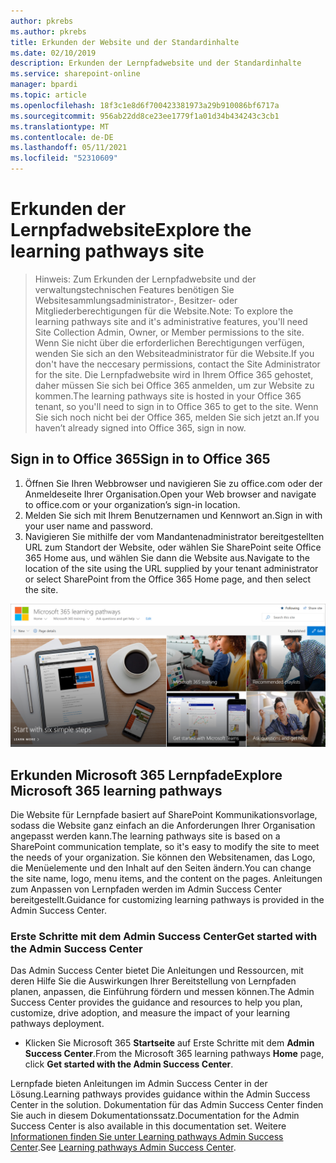 ```yaml
---
author: pkrebs
ms.author: pkrebs
title: Erkunden der Website und der Standardinhalte
ms.date: 02/10/2019
description: Erkunden der Lernpfadwebsite und der Standardinhalte
ms.service: sharepoint-online
manager: bpardi
ms.topic: article
ms.openlocfilehash: 18f3c1e8d6f700423381973a29b910086bf6717a
ms.sourcegitcommit: 956ab22dd8ce23ee1779f1a01d34b434243c3cb1
ms.translationtype: MT
ms.contentlocale: de-DE
ms.lasthandoff: 05/11/2021
ms.locfileid: "52310609"
---
```

# <a name="explore-the-learning-pathways-site"></a><span data-ttu-id="76db7-103">Erkunden der Lernpfadwebsite</span><span class="sxs-lookup"><span data-stu-id="76db7-103">Explore the learning pathways site</span></span>

> <span data-ttu-id="76db7-104">Hinweis: Zum Erkunden der Lernpfadwebsite und der verwaltungstechnischen Features benötigen Sie Websitesammlungsadministrator-, Besitzer- oder Mitgliederberechtigungen für die Website.</span><span class="sxs-lookup"><span data-stu-id="76db7-104">Note: To explore the learning pathways site and it's administrative features, you'll need Site Collection Admin, Owner, or Member permissions to the site.</span></span> <span data-ttu-id="76db7-105">Wenn Sie nicht über die erforderlichen Berechtigungen verfügen, wenden Sie sich an den Websiteadministrator für die Website.</span><span class="sxs-lookup"><span data-stu-id="76db7-105">If you don't have the neccesary permissions, contact the Site Administrator for the site.</span></span> <span data-ttu-id="76db7-106">Die Lernpfadwebsite wird in Ihrem Office 365 gehostet, daher müssen Sie sich bei Office 365 anmelden, um zur Website zu kommen.</span><span class="sxs-lookup"><span data-stu-id="76db7-106">The learning pathways site is hosted in your Office 365 tenant, so you'll need to sign in to Office 365 to get to the site.</span></span> <span data-ttu-id="76db7-107">Wenn Sie sich noch nicht bei der Office 365, melden Sie sich jetzt an.</span><span class="sxs-lookup"><span data-stu-id="76db7-107">If you haven’t already signed into Office 365, sign in now.</span></span> 

## <a name="sign-in-to-office-365"></a><span data-ttu-id="76db7-108">Sign in to Office 365</span><span class="sxs-lookup"><span data-stu-id="76db7-108">Sign in to Office 365</span></span> 

1.  <span data-ttu-id="76db7-109">Öffnen Sie Ihren Webbrowser und navigieren Sie zu office.com oder der Anmeldeseite Ihrer Organisation.</span><span class="sxs-lookup"><span data-stu-id="76db7-109">Open your Web browser and navigate to office.com or your organization’s sign-in location.</span></span> 
2.  <span data-ttu-id="76db7-110">Melden Sie sich mit Ihrem Benutzernamen und Kennwort an.</span><span class="sxs-lookup"><span data-stu-id="76db7-110">Sign in with your user name and password.</span></span>
3.  <span data-ttu-id="76db7-111">Navigieren Sie mithilfe der vom Mandantenadministrator bereitgestellten URL zum Standort der Website, oder wählen Sie SharePoint seite Office 365 Home aus, und wählen Sie dann die Website aus.</span><span class="sxs-lookup"><span data-stu-id="76db7-111">Navigate to the location of the site using the URL supplied by your tenant administrator or select SharePoint from the Office 365 Home page, and then select the site.</span></span> 

![cg-exploresite.png](media/cg-introducing.png)

## <a name="explore-microsoft-365-learning-pathways"></a><span data-ttu-id="76db7-113">Erkunden Microsoft 365 Lernpfade</span><span class="sxs-lookup"><span data-stu-id="76db7-113">Explore Microsoft 365 learning pathways</span></span>

<span data-ttu-id="76db7-114">Die Website für Lernpfade basiert auf SharePoint Kommunikationsvorlage, sodass die Website ganz einfach an die Anforderungen Ihrer Organisation angepasst werden kann.</span><span class="sxs-lookup"><span data-stu-id="76db7-114">The learning pathways site is based on a SharePoint communication template, so it's easy to modify the site to meet the needs of your organization.</span></span> <span data-ttu-id="76db7-115">Sie können den Websitenamen, das Logo, die Menüelemente und den Inhalt auf den Seiten ändern.</span><span class="sxs-lookup"><span data-stu-id="76db7-115">You can change the site name, logo, menu items, and the content on the pages.</span></span> <span data-ttu-id="76db7-116">Anleitungen zum Anpassen von Lernpfaden werden im Admin Success Center bereitgestellt.</span><span class="sxs-lookup"><span data-stu-id="76db7-116">Guidance for customizing learning pathways is provided in the Admin Success Center.</span></span> 

### <a name="get-started-with-the-admin-success-center"></a><span data-ttu-id="76db7-117">Erste Schritte mit dem Admin Success Center</span><span class="sxs-lookup"><span data-stu-id="76db7-117">Get started with the Admin Success Center</span></span>

<span data-ttu-id="76db7-118">Das Admin Success Center bietet Die Anleitungen und Ressourcen, mit deren Hilfe Sie die Auswirkungen Ihrer Bereitstellung von Lernpfaden planen, anpassen, die Einführung fördern und messen können.</span><span class="sxs-lookup"><span data-stu-id="76db7-118">The Admin Success Center provides the guidance and resources to help you plan, customize, drive adoption, and measure the impact of your learning pathways deployment.</span></span> 

- <span data-ttu-id="76db7-119">Klicken Sie Microsoft 365 **Startseite** auf Erste Schritte mit dem **Admin Success Center**.</span><span class="sxs-lookup"><span data-stu-id="76db7-119">From the Microsoft 365 learning pathways **Home** page, click **Get started with the Admin Success Center**.</span></span>

<span data-ttu-id="76db7-120">Lernpfade bieten Anleitungen im Admin Success Center in der Lösung.</span><span class="sxs-lookup"><span data-stu-id="76db7-120">Learning pathways provides guidance within the Admin Success Center in the solution.</span></span> <span data-ttu-id="76db7-121">Dokumentation für das Admin Success Center finden Sie auch in diesem Dokumentationssatz.</span><span class="sxs-lookup"><span data-stu-id="76db7-121">Documentation for the Admin Success Center is also available in this documentation set.</span></span> <span data-ttu-id="76db7-122">Weitere [Informationen finden Sie unter Learning pathways Admin Success Center](custom_successcenter.md).</span><span class="sxs-lookup"><span data-stu-id="76db7-122">See [Learning pathways Admin Success Center](custom_successcenter.md).</span></span>